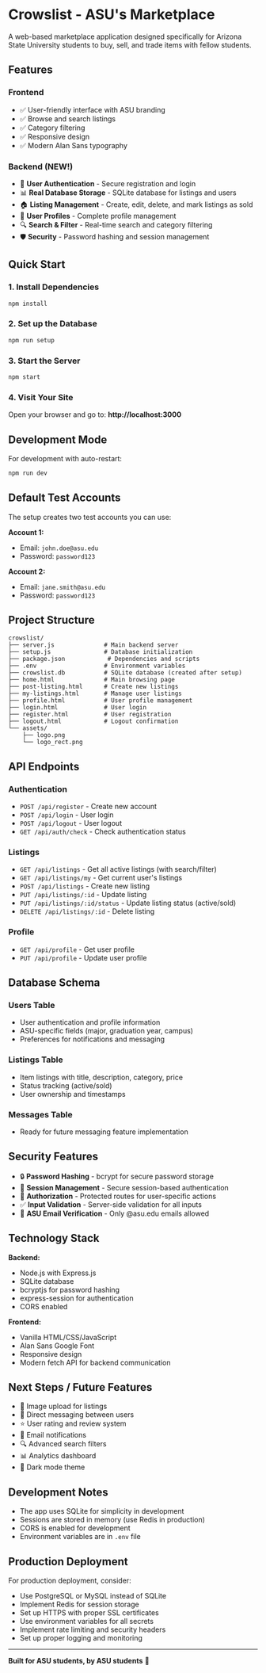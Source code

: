 # Crowslist - ASU's Marketplace

A web-based marketplace application designed specifically for Arizona State University students to buy, sell, and trade items with fellow students.

## Features

### Frontend
- ✅ User-friendly interface with ASU branding
- ✅ Browse and search listings
- ✅ Category filtering
- ✅ Responsive design
- ✅ Modern Alan Sans typography

### Backend (NEW!)
- 🔐 **User Authentication** - Secure registration and login
- 📊 **Real Database Storage** - SQLite database for listings and users
- 🏠 **Listing Management** - Create, edit, delete, and mark listings as sold
- 👤 **User Profiles** - Complete profile management
- 🔍 **Search & Filter** - Real-time search and category filtering
- 🛡️ **Security** - Password hashing and session management

## Quick Start

### 1. Install Dependencies
```bash
npm install
```

### 2. Set up the Database
```bash
npm run setup
```

### 3. Start the Server
```bash
npm start
```

### 4. Visit Your Site
Open your browser and go to: **http://localhost:3000**

## Development Mode

For development with auto-restart:
```bash
npm run dev
```

## Default Test Accounts

The setup creates two test accounts you can use:

**Account 1:**
- Email: `john.doe@asu.edu`
- Password: `password123`

**Account 2:**
- Email: `jane.smith@asu.edu`
- Password: `password123`

## Project Structure

```
crowslist/
├── server.js              # Main backend server
├── setup.js               # Database initialization
├── package.json            # Dependencies and scripts
├── .env                   # Environment variables
├── crowslist.db           # SQLite database (created after setup)
├── home.html              # Main browsing page
├── post-listing.html      # Create new listings
├── my-listings.html       # Manage user listings
├── profile.html           # User profile management
├── login.html             # User login
├── register.html          # User registration
├── logout.html            # Logout confirmation
└── assets/
    ├── logo.png
    └── logo_rect.png
```

## API Endpoints

### Authentication
- `POST /api/register` - Create new account
- `POST /api/login` - User login
- `POST /api/logout` - User logout
- `GET /api/auth/check` - Check authentication status

### Listings
- `GET /api/listings` - Get all active listings (with search/filter)
- `GET /api/listings/my` - Get current user's listings
- `POST /api/listings` - Create new listing
- `PUT /api/listings/:id` - Update listing
- `PUT /api/listings/:id/status` - Update listing status (active/sold)
- `DELETE /api/listings/:id` - Delete listing

### Profile
- `GET /api/profile` - Get user profile
- `PUT /api/profile` - Update user profile

## Database Schema

### Users Table
- User authentication and profile information
- ASU-specific fields (major, graduation year, campus)
- Preferences for notifications and messaging

### Listings Table
- Item listings with title, description, category, price
- Status tracking (active/sold)
- User ownership and timestamps

### Messages Table
- Ready for future messaging feature implementation

## Security Features

- 🔒 **Password Hashing** - bcrypt for secure password storage
- 🍪 **Session Management** - Secure session-based authentication
- 🔐 **Authorization** - Protected routes for user-specific actions
- ✅ **Input Validation** - Server-side validation for all inputs
- 🏫 **ASU Email Verification** - Only @asu.edu emails allowed

## Technology Stack

**Backend:**
- Node.js with Express.js
- SQLite database
- bcryptjs for password hashing
- express-session for authentication
- CORS enabled

**Frontend:**
- Vanilla HTML/CSS/JavaScript
- Alan Sans Google Font
- Responsive design
- Modern fetch API for backend communication

## Next Steps / Future Features

- 📱 Image upload for listings
- 💬 Direct messaging between users
- ⭐ User rating and review system
- 📧 Email notifications
- 🔍 Advanced search filters
- 📊 Analytics dashboard
- 🌙 Dark mode theme

## Development Notes

- The app uses SQLite for simplicity in development
- Sessions are stored in memory (use Redis in production)
- CORS is enabled for development
- Environment variables are in `.env` file

## Production Deployment

For production deployment, consider:
- Use PostgreSQL or MySQL instead of SQLite
- Implement Redis for session storage
- Set up HTTPS with proper SSL certificates
- Use environment variables for all secrets
- Implement rate limiting and security headers
- Set up proper logging and monitoring

---

**Built for ASU students, by ASU students** 🌵